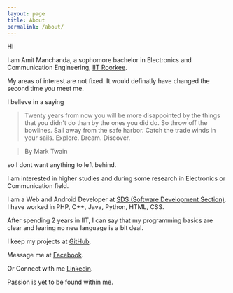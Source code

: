```yaml
---
layout: page
title: About
permalink: /about/
---
```


Hi

I am Amit Manchanda, a sophomore bachelor in Electronics and Communication Engineering, [IIT Roorkee](http://www.iitr.ac.in/).

My areas of interest are not fixed. It would definatly have changed the second time you meet me.

I believe in a saying 

>Twenty years from now you will be more disappointed by the things that you didn't do than by the ones you did do. So throw off the bowlines. Sail away from the safe harbor. Catch the trade winds in your sails. Explore. Dream. Discover. 

>By Mark Twain 

so I dont want anything to left behind.

I am interested in higher studies and during some research in Electronics or Communication field.

I am a Web and Android Developer at [SDS (Software Development Section)](https://sdslabs.co/). I have worked in PHP, C++, Java, Python, HTML, CSS.

After spending 2 years in IIT, I can say that my programming basics are clear and learing no new language is a bit deal.

I keep my projects at [GitHub](https://github.com/amitmanchanda1995/).

Message me at [Facebook](https://www.facebook.com/amit.manchanda.27).

Or Connect with me [Linkedin](https://in.linkedin.com/in/amit-manchanda-154694a8).

Passion is yet to be found within me.